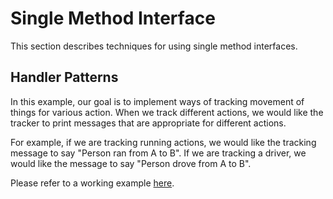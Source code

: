 # Single Method Interface

This section describes techniques for using single method interfaces.

## Handler Patterns

In this example, our goal is to implement ways of tracking movement of things for various action. When we track different actions, we would like the tracker to print messages that are appropriate for different actions.

For example, if we are tracking running actions, we would like the tracking message to say "Person ran from A to B". If we are tracking a driver, we would like the message to say "Person drove from A to B".

Please refer to a working example [here](../examples/single-method/ex1/main.go).
